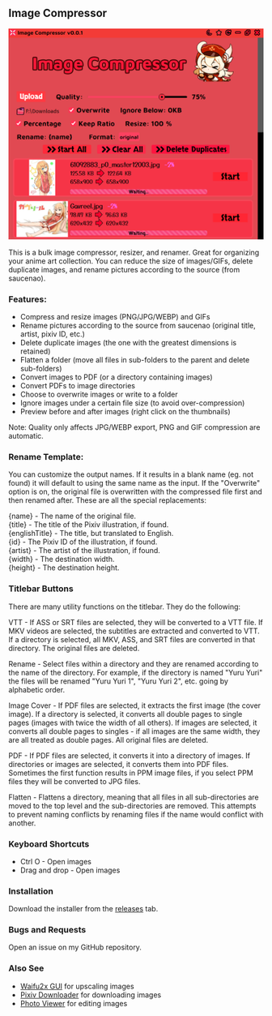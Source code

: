 ## Image Compressor

<img src="assets/images/readme.png">

This is a bulk image compressor, resizer, and renamer. Great for organizing your anime art collection. You can reduce the size of images/GIFs, delete duplicate images, and rename pictures according to the source (from saucenao).

### Features:
- Compress and resize images (PNG/JPG/WEBP) and GIFs
- Rename pictures according to the source from saucenao (original title, artist, pixiv ID, etc.)
- Delete duplicate images (the one with the greatest dimensions is retained)
- Flatten a folder (move all files in sub-folders to the parent and delete sub-folders)
- Convert images to PDF (or a directory containing images)
- Convert PDFs to image directories
- Choose to overwrite images or write to a folder
- Ignore images under a certain file size (to avoid over-compression)
- Preview before and after images (right click on the thumbnails)

Note: Quality only affects JPG/WEBP export, PNG and GIF compression are automatic.

### Rename Template:
You can customize the output names. If it results in a blank name (eg. not found) it will default to using the same name as the input. If the "Overwrite" option is on, the original file is overwritten with the compressed file first and then renamed after. These are all the special replacements:

{name} - The name of the original file. \
{title} - The title of the Pixiv illustration, if found. \
{englishTitle} - The title, but translated to English. \
{id} - The Pixiv ID of the illustration, if found. \
{artist} - The artist of the illustration, if found. \
{width} - The destination width. \
{height} - The destination height.

### Titlebar Buttons
There are many utility functions on the titlebar. They do the following:

VTT - If ASS or SRT files are selected, they will be converted to a VTT file. If MKV videos are selected, the subtitles are
extracted and converted to VTT. If a directory is selected, all MKV, ASS, and SRT files are converted in that directory. The original files are deleted.

Rename - Select files within a directory and they are renamed according to the name of the directory. For example, if the directory is named 
"Yuru Yuri" the files will be renamed "Yuru Yuri 1", "Yuru Yuri 2", etc. going by alphabetic order.

Image Cover - If PDF files are selected, it extracts the first image (the cover image). If a directory is selected, it converts all double
pages to single pages (images with twice the width of all others). If images are selected, it converts all double pages to singles - if all images are the same width,
they are all treated as double pages. All original files are deleted.

PDF -  If PDF files are selected, it converts it into a directory of images. If directories or images are selected, it converts them into PDF files. Sometimes the first function results in PPM image files, if you select PPM files they will be converted to JPG files.

Flatten - Flattens a directory, meaning that all files in all sub-directories are moved to the top level and the sub-directories are removed. This
attempts to prevent naming conflicts by renaming files if the name would conflict with another.


### Keyboard Shortcuts
- Ctrl O - Open images
- Drag and drop - Open images

### Installation

Download the installer from the [releases](https://github.com/Tenpi/Image-Compressor/releases) tab.

### Bugs and Requests

Open an issue on my GitHub repository. 

### Also See

- [Waifu2x GUI](https://github.com/Tenpi/Waifu2x-GUI) for upscaling images
- [Pixiv Downloader](https://github.com/Tenpi/Pixiv-Downloader) for downloading images
- [Photo Viewer](https://github.com/Tenpi/Photo-Viewer) for editing images
